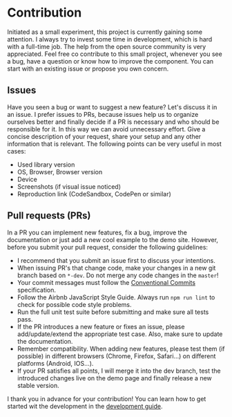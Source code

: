 # Contribution

Initiated as a small experiment, this project is currently gaining some attention.
I always try to invest some time in development, which is hard with a full-time job.
The help from the open source community is very appreciated.
Feel free co contribute to this small project, whenever you see a bug, have a question or know how to improve the component.
You can start with an existing issue or propose you own concern.

## Issues

Have you seen a bug or want to suggest a new feature? Let's discuss it in an issue. I prefer issues to PRs, because
issues help us to organize ourselves better and finally decide if a PR is necessary and who should be responsible for it.
In this way we can avoid unnecessary effort. Give a concise description of your request, share your setup and any other
information that is relevant. The following points can be very useful in most cases:

- Used library version
- OS, Browser, Browser version
- Device
- Screenshots (if visual issue noticed)
- Reproduction link (CodeSandbox, CodePen or similar)

## Pull requests (PRs)

In a PR you can implement new features, fix a bug, improve the documentation or just add a new cool example to the demo site.
However, before you submit your pull request, consider the following guidelines:

- I recommend that you submit an issue first to discuss your intentions.
- When issuing PR's that change code, make your changes in a new git branch based on `*-dev`. Do not merge any code changes in the `master`!
- Your commit messages must follow the [Conventional Commits](https://www.conventionalcommits.org/en/v1.0.0/) specification.
- Follow the Airbnb JavaScript Style Guide. Always run `npm run lint` to check for possible code style problems.
- Run the full unit test suite before submitting and make sure all tests pass.
- If the PR introduces a new feature or fixes an issue, please add/update/extend the appropriate test case. Also, make sure to update the documentation.
- Remember compatibility. When adding new features, please test them (if possible) in different browsers (Chrome, Firefox, Safari...) on different platforms (Android, IOS...).
- If your PR satisfies all points, I will merge it into the dev branch, test the introduced changes live on the demo page and finally release a new stable version.

I thank you in advance for your contribution! You can learn how to get started wit the development in the [development guide](development.md).
